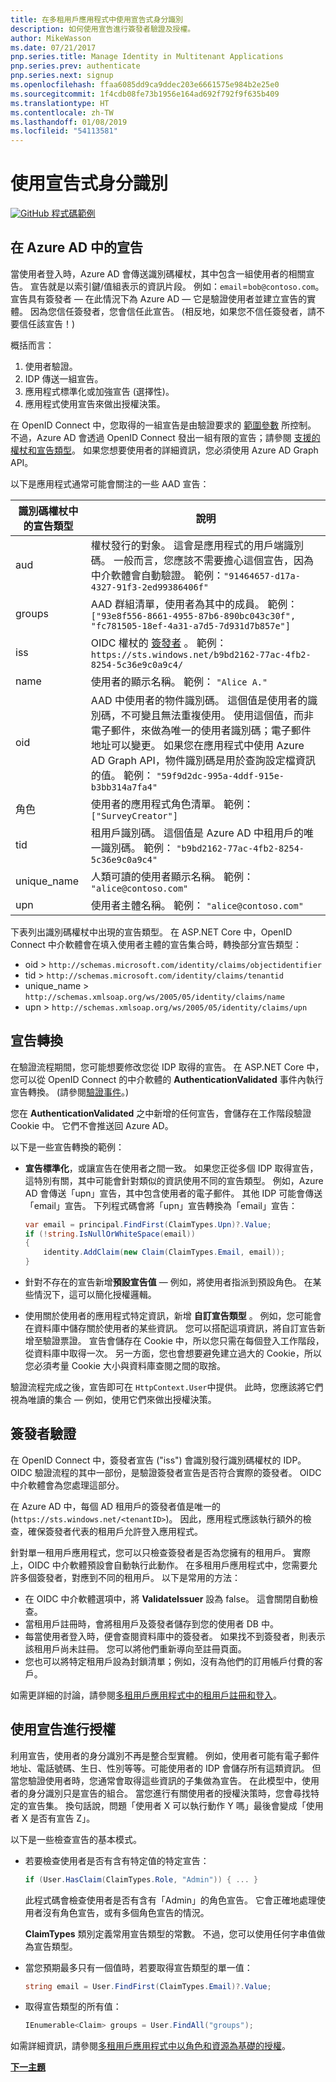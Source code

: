 ```yaml
---
title: 在多租用戶應用程式中使用宣告式身分識別
description: 如何使用宣告進行簽發者驗證及授權。
author: MikeWasson
ms.date: 07/21/2017
pnp.series.title: Manage Identity in Multitenant Applications
pnp.series.prev: authenticate
pnp.series.next: signup
ms.openlocfilehash: ffaa6085dd9ca9ddec203e6661575e984b2e25e0
ms.sourcegitcommit: 1f4cdb08fe73b1956e164ad692f792f9f635b409
ms.translationtype: HT
ms.contentlocale: zh-TW
ms.lasthandoff: 01/08/2019
ms.locfileid: "54113581"
---
```

# <a name="work-with-claims-based-identities"></a>使用宣告式身分識別

[![GitHub](../_images/github.png) 程式碼範例][sample application]

## <a name="claims-in-azure-ad"></a>在 Azure AD 中的宣告

當使用者登入時，Azure AD 會傳送識別碼權杖，其中包含一組使用者的相關宣告。 宣告就是以索引鍵/值組表示的資訊片段。 例如：`email`=`bob@contoso.com`。  宣告具有簽發者 &mdash; 在此情況下為 Azure AD &mdash; 它是驗證使用者並建立宣告的實體。 因為您信任簽發者，您會信任此宣告。 (相反地，如果您不信任簽發者，請不要信任該宣告！)

概括而言：

1. 使用者驗證。
2. IDP 傳送一組宣告。
3. 應用程式標準化或加強宣告 (選擇性)。
4. 應用程式使用宣告來做出授權決策。

在 OpenID Connect 中，您取得的一組宣告是由驗證要求的 [範圍參數] 所控制。 不過，Azure AD 會透過 OpenID Connect 發出一組有限的宣告；請參閱 [支援的權杖和宣告類型]。 如果您想要使用者的詳細資訊，您必須使用 Azure AD Graph API。

以下是應用程式通常可能會關注的一些 AAD 宣告：

| 識別碼權杖中的宣告類型 | 說明 |
| --- | --- |
| aud |權杖發行的對象。 這會是應用程式的用戶端識別碼。 一般而言，您應該不需要擔心這個宣告，因為中介軟體會自動驗證。 範例：`"91464657-d17a-4327-91f3-2ed99386406f"` |
| groups |AAD 群組清單，使用者為其中的成員。 範例： `["93e8f556-8661-4955-87b6-890bc043c30f", "fc781505-18ef-4a31-a7d5-7d931d7b857e"]` |
| iss |OIDC 權杖的 [簽發者] 。 範例： `https://sts.windows.net/b9bd2162-77ac-4fb2-8254-5c36e9c0a9c4/` |
| name |使用者的顯示名稱。 範例： `"Alice A."` |
| oid |AAD 中使用者的物件識別碼。 這個值是使用者的識別碼，不可變且無法重複使用。 使用這個值，而非電子郵件，來做為唯一的使用者識別碼；電子郵件地址可以變更。 如果您在應用程式中使用 Azure AD Graph API，物件識別碼是用於查詢設定檔資訊的值。 範例： `"59f9d2dc-995a-4ddf-915e-b3bb314a7fa4"` |
| 角色 |使用者的應用程式角色清單。    範例： `["SurveyCreator"]` |
| tid |租用戶識別碼。 這個值是 Azure AD 中租用戶的唯一識別碼。 範例： `"b9bd2162-77ac-4fb2-8254-5c36e9c0a9c4"` |
| unique_name |人類可讀的使用者顯示名稱。 範例： `"alice@contoso.com"` |
| upn |使用者主體名稱。 範例： `"alice@contoso.com"` |

下表列出識別碼權杖中出現的宣告類型。 在 ASP.NET Core 中，OpenID Connect 中介軟體會在填入使用者主體的宣告集合時，轉換部分宣告類型：

* oid > `http://schemas.microsoft.com/identity/claims/objectidentifier`
* tid > `http://schemas.microsoft.com/identity/claims/tenantid`
* unique_name > `http://schemas.xmlsoap.org/ws/2005/05/identity/claims/name`
* upn > `http://schemas.xmlsoap.org/ws/2005/05/identity/claims/upn`

## <a name="claims-transformations"></a>宣告轉換

在驗證流程期間，您可能想要修改您從 IDP 取得的宣告。 在 ASP.NET Core 中，您可以從 OpenID Connect 的中介軟體的 **AuthenticationValidated** 事件內執行宣告轉換。 (請參閱[驗證事件]。)

您在 **AuthenticationValidated** 之中新增的任何宣告，會儲存在工作階段驗證 Cookie 中。 它們不會推送回 Azure AD。

以下是一些宣告轉換的範例：

* **宣告標準化**，或讓宣告在使用者之間一致。 如果您正從多個 IDP 取得宣告，這特別有關，其中可能會針對類似的資訊使用不同的宣告類型。 例如，Azure AD 會傳送「upn」宣告，其中包含使用者的電子郵件。 其他 IDP 可能會傳送「email」宣告。 下列程式碼會將「upn」宣告轉換為「email」宣告：

  ```csharp
  var email = principal.FindFirst(ClaimTypes.Upn)?.Value;
  if (!string.IsNullOrWhiteSpace(email))
  {
      identity.AddClaim(new Claim(ClaimTypes.Email, email));
  }
  ```

* 針對不存在的宣告新增**預設宣告值** &mdash; 例如，將使用者指派到預設角色。 在某些情況下，這可以簡化授權邏輯。
* 使用關於使用者的應用程式特定資訊，新增 **自訂宣告類型** 。 例如，您可能會在資料庫中儲存關於使用者的某些資訊。 您可以搭配這項資訊，將自訂宣告新增至驗證票證。 宣告會儲存在 Cookie 中，所以您只需在每個登入工作階段，從資料庫中取得一次。 另一方面，您也會想要避免建立過大的 Cookie，所以您必須考量 Cookie 大小與資料庫查閱之間的取捨。

驗證流程完成之後，宣告即可在 `HttpContext.User`中提供。 此時，您應該將它們視為唯讀的集合 &mdash; 例如，使用它們來做出授權決策。

## <a name="issuer-validation"></a>簽發者驗證

在 OpenID Connect 中，簽發者宣告 ("iss") 會識別發行識別碼權杖的 IDP。 OIDC 驗證流程的其中一部份，是驗證簽發者宣告是否符合實際的簽發者。 OIDC 中介軟體會為您處理這部分。

在 Azure AD 中，每個 AD 租用戶的簽發者值是唯一的 (`https://sts.windows.net/<tenantID>`)。 因此，應用程式應該執行額外的檢查，確保簽發者代表的租用戶允許登入應用程式。

針對單一租用戶應用程式，您可以只檢查簽發者是否為您擁有的租用戶。 實際上，OIDC 中介軟體預設會自動執行此動作。 在多租用戶應用程式中，您需要允許多個簽發者，對應到不同的租用戶。 以下是常用的方法：

* 在 OIDC 中介軟體選項中，將 **ValidateIssuer** 設為 false。 這會關閉自動檢查。
* 當租用戶註冊時，會將租用戶及簽發者儲存到您的使用者 DB 中。
* 每當使用者登入時，便會查閱資料庫中的簽發者。 如果找不到簽發者，則表示該租用戶尚未註冊。 您可以將他們重新導向至註冊頁面。
* 您也可以將特定租用戶設為封鎖清單；例如，沒有為他們的訂用帳戶付費的客戶。

如需更詳細的討論，請參閱[多租用戶應用程式中的租用戶註冊和登入][signup]。

## <a name="using-claims-for-authorization"></a>使用宣告進行授權

利用宣告，使用者的身分識別不再是整合型實體。 例如，使用者可能有電子郵件地址、電話號碼、生日、性別等等。可能使用者的 IDP 會儲存所有這類資訊。 但當您驗證使用者時，您通常會取得這些資訊的子集做為宣告。 在此模型中，使用者的身分識別只是宣告的組合。 當您進行有關使用者的授權決策時，您會尋找特定的宣告集。 換句話說，問題「使用者 X 可以執行動作 Y 嗎」最後會變成「使用者 X 是否有宣告 Z」。

以下是一些檢查宣告的基本模式。

* 若要檢查使用者是否有含有特定值的特定宣告：

   ```csharp
   if (User.HasClaim(ClaimTypes.Role, "Admin")) { ... }
   ```

   此程式碼會檢查使用者是否有含有「Admin」的角色宣告。 它會正確地處理使用者沒有角色宣告，或有多個角色宣告的情況。
  
   **ClaimTypes** 類別定義常用宣告類型的常數。 不過，您可以使用任何字串值做為宣告類型。
* 當您預期最多只有一個值時，若要取得宣告類型的單一值：

  ```csharp
  string email = User.FindFirst(ClaimTypes.Email)?.Value;
  ```

* 取得宣告類型的所有值：

  ```csharp
  IEnumerable<Claim> groups = User.FindAll("groups");
  ```

如需詳細資訊，請參閱[多租用戶應用程式中以角色和資源為基礎的授權][authorization]。

[**下一主題**][signup]

<!-- links -->

[範圍參數]: https://nat.sakimura.org/2012/01/26/scopes-and-claims-in-openid-connect/
[支援的權杖和宣告類型]: /azure/active-directory/active-directory-token-and-claims/
[簽發者]: https://openid.net/specs/openid-connect-core-1_0.html#IDToken
[驗證事件]: authenticate.md#authentication-events
[signup]: signup.md
[Claims-Based Authorization]: /aspnet/core/security/authorization/claims
[sample application]: https://github.com/mspnp/multitenant-saas-guidance
[authorization]: authorize.md
